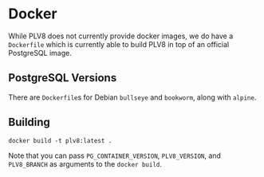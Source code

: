 # Docker

While PLV8 does not currently provide docker images, we do have a `Dockerfile` which is currently able to build PLV8 in top of an official PostgreSQL image.

## PostgreSQL Versions

There are `Dockerfile`s for Debian `bullseye` and `bookworm`, along with `alpine`.

## Building

```shell
docker build -t plv8:latest .
```

Note that you can pass `PG_CONTAINER_VERSION`, `PLV8_VERSION`, and `PLV8_BRANCH` as arguments to the `docker build`.
